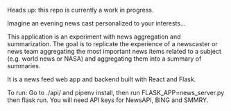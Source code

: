 Heads up: this repo is currently a work in progress.

Imagine an evening news cast personalized to your interests...

This application is an experiment with news aggregation and summarization. The goal is to replicate the experience of a newscaster or news team aggregating the most important news items related to a subject (e.g. world news or NASA) and aggregating them into a summary of summaries. 

It is a news feed web app and backend built with React and Flask. 

To run: 
Go to ./api/ and pipenv install, then run FLASK_APP=news_server.py then flask run. You will need API keys for NewsAPI, BING and SMMRY.

